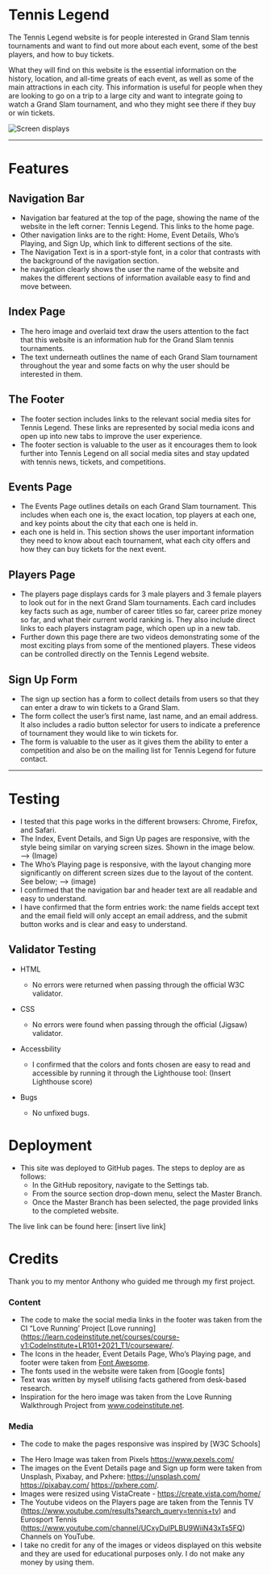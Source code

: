 # Tennis Legend

The Tennis Legend website is for people interested in Grand Slam tennis tournaments and want to find out more about each event, some of the best players, and how to buy tickets.

What they will find on this website is the essential information on the history, location, and all-time greats of each event, as well as some of the main attractions in each city. This information is useful for people when they are looking to go on a trip to a large city and want to integrate going to watch a Grand Slam tournament, and who they might see there if they buy or win tickets. 

![Screen displays](xxx)

------

# Features

## Navigation Bar

* Navigation bar featured at the top of the page, showing the name of the website in the left corner: Tennis Legend. This links to the home page. 
* Other navigation links are to the right: Home, Event Details, Who’s Playing, and Sign Up, which link to different sections of the site. 
* The Navigation Text is in a sport-style font, in a color that contrasts with the background of the navigation section. 
* he navigation clearly shows the user the name of the website and makes the different sections of information available easy to find and move between. 

## Index Page

* The hero image and overlaid text draw the users attention to the fact that this website is an information hub for the Grand Slam tennis tournaments. 
* The text underneath outlines the name of each Grand Slam tournament throughout the year and some facts on why the user should be interested in them. 

## The Footer
* The footer section includes links to the relevant social media sites for Tennis Legend. These links are represented by social media icons and open up into new tabs to improve the user experience. 
* The footer section is valuable to the user as it encourages them to look further into Tennis Legend on all social media sites and stay updated with tennis news, tickets, and competitions.

## Events Page 
* The Events Page outlines details on each Grand Slam tournament. This includes when each one is, the exact location, top players at each one, and key points about the city that each one is held in. 
* each one is held in. 
This section shows the user important information they need to know about each tournament, what each city offers and how they can buy tickets for the next event.

## Players Page
* The players page displays cards for 3 male players and 3 female players to look out for in the next Grand Slam tournaments. Each card includes key facts such as age, number of career titles so far, career prize money so far, and what their current world ranking is. They also include direct links to each players instagram page, which open up in a new tab. 
* Further down this page there are two videos demonstrating some of the most exciting plays from some of the mentioned players. These videos can be controlled directly on the Tennis Legend website. 

## Sign Up Form
* The sign up section has a form to collect details from users so that they can enter a draw to win tickets to a Grand Slam. 
* The form collect the user’s first name, last name, and an email address. It also includes a radio button selector for users to indicate a preference of tournament they would like to win tickets for. 
* The form is valuable to the user as it gives them the ability to enter a competition and also be on the mailing list for Tennis Legend for future contact. 

------

# Testing

* I tested that this page works in the different browsers: Chrome, Firefox, and Safari. 
* The Index, Event Details, and Sign Up pages are responsive, with the style being similar on varying screen sizes. Shown in the image below. —> (Image) 
* The Who’s Playing page is responsive, with the layout changing more significantly on different screen sizes due to the layout of the content. See below; —> (image)
* I confirmed that the navigation bar and header text are all readable and easy to understand. 
* I have confirmed that the form entries work: the name fields accept text and the email field will only accept an email address, and the submit button works and is clear and easy to understand. 

## Validator Testing

- HTML
    - No errors were returned when passing through the official W3C validator. 

- CSS
    - No errors were found when passing through the official (Jigsaw) validator. 

- Accessbility 
    - I confirmed that the colors and fonts chosen are easy to read and accessible by running it through the Lighthouse tool:
(Insert Lighthouse score)

- Bugs 
    - No unfixed bugs. 


# Deployment 

* This site was deployed to GitHub pages. The steps to deploy are as follows:
    * In the GitHub repository, navigate to the Settings tab. 
    * From the source section drop-down menu, select the Master Branch. 
    * Once the Master Branch has been selected, the page provided links to the completed website.

The live link can be found here: [insert live link]

# Credits
Thank you to my mentor Anthony who guided me through my first project.

### Content
* The code to make the social media links in the footer was taken from the CI “Love Running’ Project [Love running](https://learn.codeinstitute.net/courses/course-v1:CodeInstitute+LR101+2021_T1/courseware/. 
* The Icons in the header, Event Details Page, Who’s Playing page, and footer were taken from [Font Awesome](https://fontawesome.com/icons).
* The fonts used in the website were taken from [Google fonts]
* Text was written by myself utilising facts gathered from desk-based research. 
* Inspiration for the hero image was taken from the Love Running Walkthrough Project from www.codeinstitute.net.

### Media
* The code to make the pages responsive was inspired by [W3C Schools]
- The Hero Image was taken from Pixels https://www.pexels.com/
- The images on the Event Details page and Sign up form were taken from Unsplash, Pixabay, and Pxhere: https://unsplash.com/ https://pixabay.com/ https://pxhere.com/. 
- Images were resized using VistaCreate - https://create.vista.com/home/
- The Youtube videos on the Players page are taken from the Tennis TV (https://www.youtube.com/results?search_query=tennis+tv) and Eurosport Tennis (https://www.youtube.com/channel/UCxyDulPLBU9WiiN43xTs5FQ) Channels on YouTube. 
- I take no credit for any of the images or videos displayed on this website and they are used for educational purposes only. I do not make any money by using them. 







